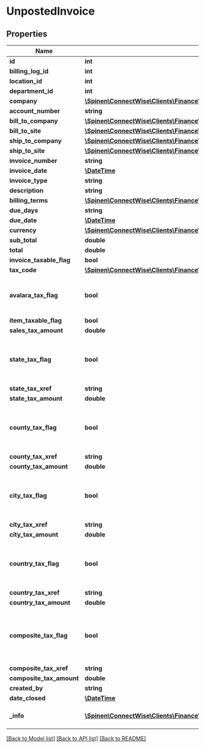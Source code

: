 # UnpostedInvoice

## Properties
Name | Type | Description | Notes
------------ | ------------- | ------------- | -------------
**id** | **int** |  | [optional] 
**billing_log_id** | **int** |  | [optional] 
**location_id** | **int** |  | [optional] 
**department_id** | **int** |  | [optional] 
**company** | [**\Spinen\ConnectWise\Clients\Finance\Spinen\ConnectWise\Clients\Finance\Model\CompanyReference**](CompanyReference.md) |  | [optional] 
**account_number** | **string** |  | [optional] 
**bill_to_company** | [**\Spinen\ConnectWise\Clients\Finance\Spinen\ConnectWise\Clients\Finance\Model\CompanyReference**](CompanyReference.md) |  | [optional] 
**bill_to_site** | [**\Spinen\ConnectWise\Clients\Finance\Spinen\ConnectWise\Clients\Finance\Model\SiteReference**](SiteReference.md) |  | [optional] 
**ship_to_company** | [**\Spinen\ConnectWise\Clients\Finance\Spinen\ConnectWise\Clients\Finance\Model\CompanyReference**](CompanyReference.md) |  | [optional] 
**ship_to_site** | [**\Spinen\ConnectWise\Clients\Finance\Spinen\ConnectWise\Clients\Finance\Model\SiteReference**](SiteReference.md) |  | [optional] 
**invoice_number** | **string** |  | [optional] 
**invoice_date** | [**\DateTime**](\DateTime.md) |  | [optional] 
**invoice_type** | **string** |  | [optional] 
**description** | **string** |  | [optional] 
**billing_terms** | [**\Spinen\ConnectWise\Clients\Finance\Spinen\ConnectWise\Clients\Finance\Model\BillingTermsReference**](BillingTermsReference.md) |  | [optional] 
**due_days** | **string** |  | [optional] 
**due_date** | [**\DateTime**](\DateTime.md) |  | [optional] 
**currency** | [**\Spinen\ConnectWise\Clients\Finance\Spinen\ConnectWise\Clients\Finance\Model\CurrencyReference**](CurrencyReference.md) |  | [optional] 
**sub_total** | **double** |  | [optional] 
**total** | **double** |  | [optional] 
**invoice_taxable_flag** | **bool** |  | [optional] 
**tax_code** | [**\Spinen\ConnectWise\Clients\Finance\Spinen\ConnectWise\Clients\Finance\Model\TaxCodeReference**](TaxCodeReference.md) |  | [optional] 
**avalara_tax_flag** | **bool** | Used to determine if Avalara tax is enabled. | [optional] 
**item_taxable_flag** | **bool** |  | [optional] 
**sales_tax_amount** | **double** |  | [optional] 
**state_tax_flag** | **bool** | Set to true if transaction is taxable at the state level. | [optional] 
**state_tax_xref** | **string** |  | [optional] 
**state_tax_amount** | **double** |  | [optional] 
**county_tax_flag** | **bool** | Set to true if transaction is taxable at the county level. | [optional] 
**county_tax_xref** | **string** |  | [optional] 
**county_tax_amount** | **double** |  | [optional] 
**city_tax_flag** | **bool** | Set to true if transaction is taxable at the city level. | [optional] 
**city_tax_xref** | **string** |  | [optional] 
**city_tax_amount** | **double** |  | [optional] 
**country_tax_flag** | **bool** | Set to true if transaction is taxable at the country level. | [optional] 
**country_tax_xref** | **string** |  | [optional] 
**country_tax_amount** | **double** |  | [optional] 
**composite_tax_flag** | **bool** | Set to true if transaction is taxable at the composite level. | [optional] 
**composite_tax_xref** | **string** |  | [optional] 
**composite_tax_amount** | **double** |  | [optional] 
**created_by** | **string** |  | [optional] 
**date_closed** | [**\DateTime**](\DateTime.md) |  | [optional] 
**_info** | [**\Spinen\ConnectWise\Clients\Finance\Spinen\ConnectWise\Clients\Finance\Model\Metadata**](Metadata.md) | Metadata of the entity | [optional] 

[[Back to Model list]](../README.md#documentation-for-models) [[Back to API list]](../README.md#documentation-for-api-endpoints) [[Back to README]](../README.md)


